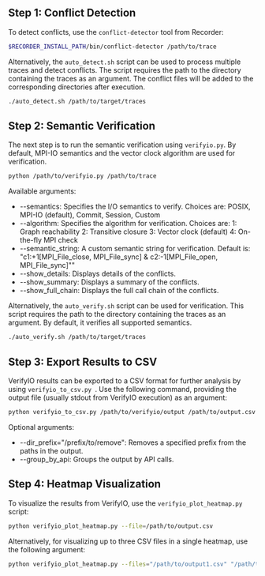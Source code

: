 ## Step 1: Conflict Detection
To detect conflicts, use the `conflict-detector` tool from Recorder:

```bash
$RECORDER_INSTALL_PATH/bin/conflict-detector /path/to/trace
```

Alternatively, the `auto_detect.sh` script can be used to process multiple traces and detect conflicts. The script requires the path to the directory containing the traces as an argument. The conflict files will be added to the corresponding directories after execution.

```bash
./auto_detect.sh /path/to/target/traces
```

## Step 2: Semantic Verification
The next step is to run the semantic verification using `verifyio.py`. By default, MPI-IO semantics and the vector clock algorithm are used for verification.

```bash
python /path/to/verifyio.py /path/to/trace
```
Available arguments:
* --semantics: Specifies the I/O semantics to verify. Choices are: POSIX, MPI-IO (default), Commit, Session, Custom
* --algorithm: Specifies the algorithm for verification. Choices are: 1: Graph reachability 2: Transitive closure 3: Vector clock (default) 4: On-the-fly MPI check
* --semantic_string: A custom semantic string for verification. Default is: "c1:+1[MPI_File_close, MPI_File_sync] & c2:-1[MPI_File_open, MPI_File_sync]""
* --show_details: Displays details of the conflicts.
* --show_summary: Displays a summary of the conflicts.
* --show_full_chain: Displays the full call chain of the conflicts.

Alternatively, the `auto_verify.sh` script can be used for verification. This script requires the path to the directory containing the traces as an argument. By default, it verifies all supported semantics.

```bash
./auto_verify.sh /path/to/target/traces
```

## Step 3: Export Results to CSV

VerifyIO results can be exported to a CSV format for further analysis by using `verifyio_to_csv.py `. Use the following command, providing the output file (usually stdout from VerifyIO execution) as an argument:

```bash
python verifyio_to_csv.py /path/to/verifyio/output /path/to/output.csv
```
Optional arguments:
* --dir_prefix="/prefix/to/remove": Removes a specified prefix from the paths in the output.
* --group_by_api: Groups the output by API calls.

## Step 4: Heatmap Visualization

To visualize the results from VerifyIO, use the `verifyio_plot_heatmap.py` script:

```bash
python verifyio_plot_heatmap.py --file=/path/to/output.csv
```
Alternatively, for visualizing up to three CSV files in a single heatmap, use the following argument:

```bash
python verifyio_plot_heatmap.py --files="/path/to/output1.csv" "/path/to/output2.csv" "/path/to/output3.csv"
```
